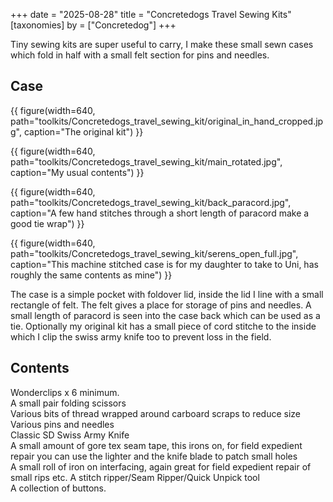 +++
date = "2025-08-28"
title = "Concretedogs Travel Sewing Kits"
[taxonomies]
by = ["Concretedog"]
+++

Tiny sewing kits are super useful to carry, I make these small sewn cases which fold in half with a small felt section for pins and needles.

## Case

{{ figure(width=640, path="toolkits/Concretedogs_travel_sewing_kit/original_in_hand_cropped.jpg", caption="The original kit") }}

{{ figure(width=640, path="toolkits/Concretedogs_travel_sewing_kit/main_rotated.jpg", caption="My usual contents") }}


{{ figure(width=640, path="toolkits/Concretedogs_travel_sewing_kit/back_paracord.jpg", caption="A few hand stitches through a short length of paracord make a good tie wrap") }}


{{ figure(width=640, path="toolkits/Concretedogs_travel_sewing_kit/serens_open_full.jpg", caption="This machine stitched case is for my daughter to take to Uni, has roughly the same contents as mine") }}


The case is a simple pocket with foldover lid, inside the lid I line with a small rectangle of felt.
The felt gives a place for storage of pins and needles.
A small length of paracord is seen into the case back which can be used as a tie.
Optionally my original kit has a small piece of cord stitche to the inside which I clip the swiss army knife too to prevent loss in the field.

## Contents


Wonderclips x 6 minimum. <br>
A small pair folding scissors<br>
Various bits of thread wrapped around carboard scraps to reduce size <br>
Various pins and needles <br>
Classic SD Swiss Army Knife <br>
A small amount of gore tex seam tape, this irons on, for field expedient repair you can use the lighter and the knife blade to patch small holes <br>
A small roll of iron on interfacing, again great for field expedient repair of small rips etc.
A stitch ripper/Seam Ripper/Quick Unpick tool <br>
A collection of buttons. <br>
